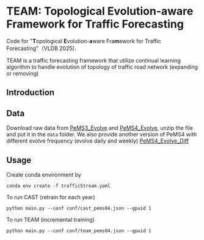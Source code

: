 # TEAM: **T**opological **E**volution-**a**ware Fra**m**ework for Traffic Forecasting

Code for "**T**opological **E**volution-**a**ware Fra**m**ework for Traffic Forecasting"（VLDB 2025). 

TEAM is a traffic forecasting framework that utilize continual learning algorithm to handle evolution of topology of traffic road network (expanding or removing)

## Introduction


## Data

Download raw data from [PeMS3_Evolve](https://drive.google.com/file/d/1XZ3_a2SQNl_Bk-y5VQnZkvqgo6ww6PMT/view?usp=sharing) and [PeMS4_Evolve](https://drive.google.com/file/d/1O3aDKlYcW1mepG4H4NgUU4WHcM6T1-_M/view?usp=sharing), unzip the file and put it in the `data` folder. We also provide another version of PeMS4 with different evolve frequency (evolve daily and weekly) [PeMS4_Evolve_Diff](https://drive.google.com/file/d/1qz6q4-3otxvTTVqev6pxdYjCKL69Ny8z/view?usp=sharing)

## Usage
Create conda environment by
```
conda env create -f trafficStream.yaml
```

To run CAST (retrain for each year)
```
python main.py --conf conf/cast_pems04.json --gpuid 1
```

To run TEAM (incremental training)
```
python main.py --conf conf/team_pems04.json --gpuid 1
```

